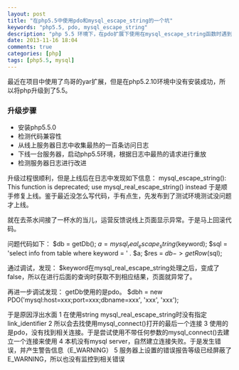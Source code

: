 ```yaml
---
layout: post
title: "在php5.5中使用pdo和mysql_escape_string的一个坑"
keywords: "php5.5, pdo, mysql_escape_string"
description: "php 5.5 环境下，在pdo扩展下使用在mysql_escape_string函数时遇到的一个坑"
date: 2013-11-16 18:04
comments: true
categories: [php]
tags: [php5.5, mysql]
---
```

最近在项目中使用了鸟哥的yar扩展，但是在php5.2.10环境中没有安装成功，所以将php升级到了5.5。
<!-- more -->
### 升级步骤 ###
* 安装php5.5.0
* 检测代码兼容性
* 从线上服务器日志中收集最热的一百条访问日志
* 下线一台服务器，启动php5.5环境，根据日志中最热的请求进行重放
* 检测服务器日志进行改进

升级过程很顺利，但是上线后在日志中发现如下信息：
    mysql_escape_string(): This function is deprecated; use mysql_real_escape_string() instead
于是顺手修复上线。鉴于最近没怎么写代码，手有点生，先发布到了测试环境测试没问题才上线。

就在去茶水间接了一杯水的当儿，运营反馈说线上页面显示异常。于是马上回滚代码。

问题代码如下：
    $db = getDb();
    $a = mysql_real_escape_string($keyword);
    $sql = 'select info from table where keyword = ' . $a;
    $res = $db->getRow($sql);

通过调试，发现：
    $keyword在mysql_real_escape_string处理之后，变成了false，所以在进行后面的查询时获取不到相应结果，页面就异常了。

再进一步调试发现：
    getDb使用的是pdo。
    $dbh = new PDO('mysql:host=xxx;port=xxx;dbname=xxx', 'xxx', 'xxx');

于是原因浮出水面
    1 在使用string mysql_real_escape_string时没有指定link_identifier
    2 所以会去找使用mysql_connect()打开的最后一个连接
    3 使用的是pdo，没有找到相关连接。于是尝试使用不带任何参数的mysql_connect()去建立一个连接来使用
    4 本机没有mysql server，自然建立连接失败。于是发生错误，并产生警告信息（E_WARNING）
    5 服务器上设置的错误报告等级已经屏蔽了E_WARNING，所以也没有监控到相关错误
